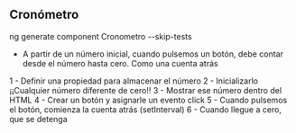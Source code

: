 ## Cronómetro

ng generate component Cronometro --skip-tests

- A partir de un número inicial, cuando pulsemos un botón, debe contar desde el número hasta cero. Como una cuenta atrás

1 - Definir una propiedad para almacenar el número
2 - Inicializarlo ¡¡Cualquier número diferente de cero!!
3 - Mostrar ese número dentro del HTML
4 - Crear un botón y asignarle un evento click
5 - Cuando pulsemos el botón, comienza la cuenta atrás (setInterval)
6 - Cuando llegue a cero, que se detenga